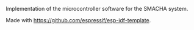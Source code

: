 Implementation of the microcontroller software for the SMACHA system.

Made with https://github.com/espressif/esp-idf-template.
